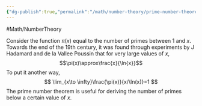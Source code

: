 ```yaml
---
{"dg-publish":true,"permalink":"/math/number-theory/prime-number-theorem/"}
---
```



#Math/NumberTheory 

Consider the function $\pi(x)$ equal to the number of primes between $1$ and $x$. Towards the end of the 19th century, it was found through experiments by J Hadamard and de la Vallee Poussin that for very large values of $x$, $$\pi(x)\approx\frac{x}{\ln{x}}$$To put it another way,
$$
\lim_{x\to \infty}\frac{\pi(x)}{x/\ln(x)}=1
$$
The prime number theorem is useful for deriving the number of primes below a certain value of $x$.


